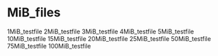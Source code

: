 # MiB_files

1MiB_testfile
2MiB_testfile
3MiB_testfile
4MiB_testfile
5MiB_testfile
10MiB_testfile
15MiB_testfile
20MiB_testfile
25MiB_testfile
50MiB_testfile
75MiB_testfile
100MiB_testfile

